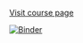 [Visit course page](https://numeconcopenhagen.netlify.com/)

[![Binder](https://mybinder.org/badge_logo.svg)](https://mybinder.org/v2/gh/NumEconCopenhagen/lectures-2020/master?urlpath=lab)
